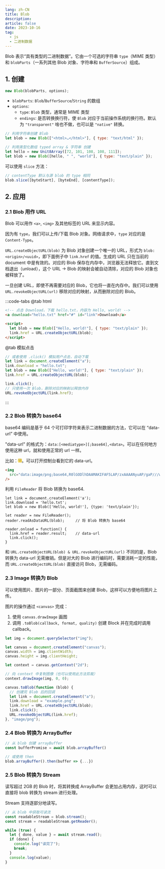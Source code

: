 ```yaml
---
lang: zh-CN
title: Blob
description:
article: false
date: 2023-10-16
tag:
  - js
  - 二进制数据
---
```


Blob 表示“具有类型的二进制数据”。它由一个可选的字符串 `type`（MIME 类型） 和 `blobParts`（一系列其他 Blob 对象、字符串和 `BufferSource`）组成。

<!-- more -->

## 1. 创建

```js
new Blob(blobParts, options);
```

- `blobParts`: `Blob`/`BufferSource`/`String` 的数组
- `options`:
  - `type`: `Blob` 类型，通常是 MIME 类型
  - `endings`: 是否转换换行符，使 `Blob` 对应于当前操作系统的换行符。默认为 `"transparent"` 啥也不做，也可以是 `"native"` 转换。

```js
// 利用字符串创建 Blob
let blob = new Blob(["<html>…</html>"], { type: "text/html" });

// 利用类型化数组 typed array & 字符串 创建
let hello = new Unit8Array([72, 101, 108, 108, 111]);
let blob = new Blob([hello, " ", "world"], { type: "text/plain" });
```

可以使用 `slice` 方法：

```js
// contentType 默认与源 blob 的 type 相同
blob.slice([byteStart], [byteEnd], [contentType]);
```

## 2. 应用

### 2.1 Blob 用作 URL

Blob 可以用作 `<a>`, `<img>` 及其他标签的 URL 来显示内容。

因为有 `type`，我们可以上传/下载 Blob 对象。网络请求中，`type` 对应的是 `Content-Type`。

`URL.createObjectURL(blob)` 为 Blob 对象创建一个唯一的 URL，形式为 `blob:<origin>/<uuid>`，即下面例子中 `link.href` 的值。生成的 URL 只在当前的 document 中是有效的。对应的 Blob 保存在内存中，浏览器无法释放它。直到文档退出（unload），这个 URL -> Blob 的映射会被自动清除，对应的 Blob 对象也被释放了。

一旦创建 URL，即使不再需要对应的 Blob，它也将一直在内存中。我们可以使用 `URL.revokeObjectURL(url)` 移除对应的映射，从而删除对应的 Blob。

:::code-tabs
@tab html

```html
<!-- 点击 Download，下载 hello.txt，内容为 Hello, world! -->
<a download="hello.txt" href="#" id="link">Download</a>

<script>
  let blob = new Blob(["Hello, world!"], { type: "text/plain" });
  link.href = URL.createObjectURL(blob);
</script>
```

@tab 模拟点击

```js
// 或者使用 .click() 模拟用户点击，自动下载
let link = document.createElement("a");
link.download = "hello.txt";
let blob = new Blob(["Hello, world!"], { type: "text/plain" });
link.href = URL.createObjectURL(blob);

link.click();
// 只使用一次 Blob，删除对应的映射以释放内存
URL.revokeObjectURL(link.href);
```

:::

### 2.2 Blob 转换为 base64

base64 编码是基于 64 个可打印字符来表示二进制数据的方法，它可以在 “data-url” 中使用。

"data-url" 的格式为：`data:[<mediatype>][;base64],<data>`。可以在任何地方使用这种 url，就和使用正常的 url 一样。

比如：<img src="data:image/png;base64,R0lGODlhDAAMAKIFAF5LAP/zxAAAANyuAP/gaP///wAAAAAAACH5BAEAAAUALAAAAAAMAAwAAAMlWLPcGjDKFYi9lxKBOaGcF35DhWHamZUW0K4mAbiwWtuf0uxFAgA7">。可以打开控制台看到它的 data-url。

```html
<img
  src="data:image/png;base64,R0lGODlhDAAMAKIFAF5LAP/zxAAAANyuAP/gaP///wAAAAAAACH5BAEAAAUALAAAAAAMAAwAAAMlWLPcGjDKFYi9lxKBOaGcF35DhWHamZUW0K4mAbiwWtuf0uxFAgA7"
/>
```

利用 `FileReader` 将 Blob 转换为 base64.

```js{5,6}
let link = document.createElement('a');
link.download = 'hello.txt';
let blob = new Blob(['Hello, world!'], {type: 'text/plain'});

let reader = new FileReader();
reader.readAsDataURL(blob);     // 将 Blob 转换为 base64

reader.onload = function() {
  link.href = reader.result;    // data-url
  link.click();
}
```

和 `URL.createObjectURL(blob) & URL.revokeObjectURL(url)` 不同的是，Blob 转换为 data-url 无需撤销。但是对大的 Blob 进行编码时，需要消耗一定的性能，而 `URL.createObjectURL(blob)` 直接访问 Blob，无需编码。

### 2.3 Image 转换为 Blob

可以使用图片、图片的一部分、页面截图来创建 Blob，这样可以方便地将图片上传。

图片的操作通过 `<canvas>` 完成：

1. 使用 `canvas.drawImage` 画图
2. 调用 `.toBlob(callback, format, quality)` 创建 Block 并在完成时调用 callback。

```js
let img = document.querySelector("img");

let canvas = document.createElement("canvas");
canvas.width = img.clientWidth;
canvas.height = img.clientHeight;

let context = canvas.getContext("2d");

// 向 context 中复制图像（也可以使用此方法剪裁）
context.drawImage(img, 0, 0);

canvas.toBlob(function (blob) {
  // 创建完 Blob 后的回调
  let link = document.createElement("a");
  link.download = "example.png";
  link.href = URL.createObjectURL(blob);
  link.click();
  URL.revokeObjectURL(link.href);
}, "image/png");
```

### 2.4 Blob 转换为 ArrayBuffer

```js
// 从 blob 创建 arrayBuffer
const bufferPromise = await blob.arrayBuffer()

// 或使用 then
blob.arrayBuffer().then(buffer => {...})
```

### 2.5 Blob 转换为 Stream

读写超过 2GB 的 Blob 时，将其转换成 ArrayBuffer 会更加占用内存，这时可以直接将 blob 转换为 stream 进行处理。

Stream 支持逐部分地读写。

```js
// 从 blob 中获取可读流
const readableStream = blob.stream();
const stream = readableStream.getReader();

while (true) {
  let { done, value } = await stream.read();
  if (done) {
    console.log("读完了");
    break;
  }
  console.log(value);
}
```
